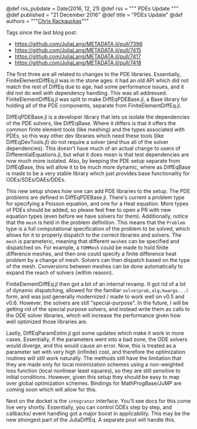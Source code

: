 @def rss_pubdate = Date(2016, 12, 21)
@def rss = """ PDEs Update """
@def published = "21 December 2016"
@def title = "PDEs Update"
@def authors = """<a href="https://github.com/Chris Rackauckas">Chris Rackauckas</a>"""  


Tags since the last blog post:

- https://github.com/JuliaLang/METADATA.jl/pull/7396
- https://github.com/JuliaLang/METADATA.jl/pull/7415
- https://github.com/JuliaLang/METADATA.jl/pull/7417
- https://github.com/JuliaLang/METADATA.jl/pull/7418

The first three are all related to changes to the PDE libraries. Essentially,
FiniteElementDiffEq.jl was in the stone ages: it had an old API which did not
match the rest of DiffEq due to age, had some performance issues, and it
did not do well with dependency handling. This was all addressed.
FiniteElementDiffEq.jl was split to make DiffEqPDEBase.jl, a Base library
for holding all of the PDE components, separate from FiniteElementDiffEq.jl.

DiffEqPDEBase.jl is a developer library that lets us isolate the dependencies
of the PDE solvers, like DiffEqBase. Where it differs is that it offers the
common finite element tools (like meshing) and the types associated with
PDEs, so this way other dev libraries which need these tools (like DiffEqDevTools.jl)
do not require a solver (and thus all of the solver dependencies). This doesn't
have much of an actual change to users of DifferentialEquations.jl, but what
it does mean is that test dependencies are now much more isolated. Also, by
keeping the PDE setup separate from DiffEqBase, this will allow it to be
much more dynamic, where as DiffEqBase is made to be a very stable library
which just provides base functionality for ODEs/SDEs/DAEs/DDEs.

This new setup shows how one can add PDE libraries to the setup. The PDE
problems are defined in DiffEqPDEBase.jl. There's current a problem type
for specifying a Poisson equation, and one for a Heat equation. More types
of PDEs should be added, so please feel free to open a PR with new equation
types (even before we have solvers for them). Additionally, notice that the
`mesh` is held in the problem definition. This means that the `Problem` type
is a full computational specification of the problem to be solved, which allows
for it to properly dispatch to the correct libraries and solvers. The `mesh`
is parameteric, meaning that different `mesh`es can be specified and dispatched
on. For example, a `FDMMesh` could be made to hold finite difference meshes, and
then one could specify a finite difference heat problem by a change of mesh.
Solvers can then dispatch based on the type of the mesh. Conversions between
meshes can be done automatically to expand the reach of solvers (within reason).

FiniteElementDiffEq.jl then got a bit of an internal revamp. It got rid of a lot
of dynamic dispatching, allowed for the familiar `solve(prob,alg;kwargs...)`
form, and was just generally modernized / made to work well on v0.5 and v0.6.
However, the solvers are still "special-purpose". In the future, I will be
getting rid of the special purpose solvers, and instead write them as calls
to the ODE solver libraries, which will increase the performance given how
well optimized those libraries are.

Lastly, DiffEqParamEstim.jl got some updates which make it work in more cases.
Essentially, if the parameters went into a bad zone, the ODE solvers would diverge,
and this would cause an error. Now, this is treated as a parameter set with
very high (infinite) cost, and therefore the optimization routines will still
work naturally. The methods still have the limitation that they are made only
for local minimization schemes using a non-weighted loss function (local
nonlinear least squares), so they are still sensitive to initial conditions.
However, given this setup they should be easy to map over global optimization
schemes. Bindings for MathProgBase/JuMP are coming soon which will allow for this.

Next on the docket is the `integrator` interface. You'll see docs for this come
live very shortly. Essentially, you can control ODEs step by step, and callbacks/
event handling got a major boost in applicability. This may be the new strongest
part of the JuliaDiffEq. A separate post will handle this.

